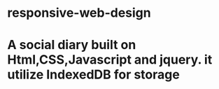 # responsive-web-design
# A social diary built on Html,CSS,Javascript and jquery. it utilize IndexedDB for storage
